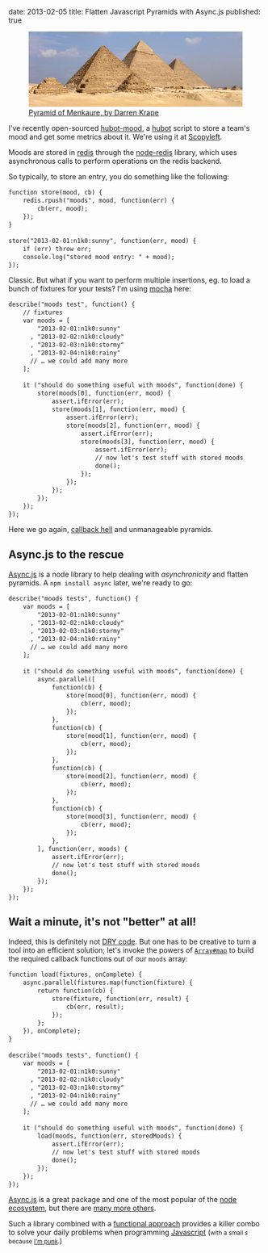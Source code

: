 date: 2013-02-05
title: Flatten Javascript Pyramids with Async.js
published: true

<figure>
    <img src="/static/code/2013/pyramids.png" alt="">
    <figcaption>
        <a href="https://secure.flickr.com/photos/dkrape/5154684093/">Pyramid of Menkaure, by Darren Krape</a></figcaption>
</figure>

I've recently open-sourced [hubot-mood], a [hubot] script to store a team's mood and get some metrics about it. We're using it at [Scopyleft](http://scopyleft.fr/).

Moods are stored in [redis] through the [node-redis] library, which uses asynchronous calls to perform operations on the redis backend.

So typically, to store an entry, you do something like the following:

    function store(mood, cb) {
        redis.rpush("moods", mood, function(err) {
            cb(err, mood);
        });
    }

    store("2013-02-01:n1k0:sunny", function(err, mood) {
        if (err) throw err;
        console.log("stored mood entry: " + mood);
    });

Classic. But what if you want to perform multiple insertions, eg. to load a bunch of fixtures for your tests? I'm using [mocha] here:

    describe("moods test", function() {
        // fixtures
        var moods = [
            "2013-02-01:n1k0:sunny"
          , "2013-02-02:n1k0:cloudy"
          , "2013-02-03:n1k0:stormy"
          , "2013-02-04:n1k0:rainy"
          // … we could add many more
        ];

        it ("should do something useful with moods", function(done) {
            store(moods[0], function(err, mood) {
                assert.ifError(err);
                store(moods[1], function(err, mood) {
                    assert.ifError(err);
                    store(moods[2], function(err, mood) {
                        assert.ifError(err);
                        store(moods[3], function(err, mood) {
                            assert.ifError(err);
                            // now let's test stuff with stored moods
                            done();
                        });
                    });
                });
            });
        });
    });

Here we go again, [callback hell] and unmanageable pyramids.


## Async.js to the rescue

[Async.js] is a node library to help dealing with *asynchronicity* and flatten pyramids. A `npm install async` later, we're ready to go:

    describe("moods tests", function() {
        var moods = [
            "2013-02-01:n1k0:sunny"
          , "2013-02-02:n1k0:cloudy"
          , "2013-02-03:n1k0:stormy"
          , "2013-02-04:n1k0:rainy"
          // … we could add many more
        ];

        it ("should do something useful with moods", function(done) {
            async.parallel([
                function(cb) {
                    store(mood[0], function(err, mood) {
                        cb(err, mood);
                    });
                },
                function(cb) {
                    store(mood[1], function(err, mood) {
                        cb(err, mood);
                    });
                },
                function(cb) {
                    store(mood[2], function(err, mood) {
                        cb(err, mood);
                    });
                },
                function(cb) {
                    store(mood[3], function(err, mood) {
                        cb(err, mood);
                    });
                },
            ], function(err, moods) {
                assert.ifError(err);
                // now let's test stuff with stored moods
                done();
            });
        });
    });


## Wait a minute, it's not "better" at all!

Indeed, this is definitely not [DRY code]. But one has to be creative to turn a tool into an efficient solution; let's invoke the powers of [`Array#map`](https://developer.mozilla.org/en-US/docs/JavaScript/Reference/Global_Objects/Array/map) to build the required callback functions out of our `moods` array:

    function load(fixtures, onComplete) {
        async.parallel(fixtures.map(function(fixture) {
            return function(cb) {
                store(fixture, function(err, result) {
                    cb(err, result);
                });
            };
        }), onComplete);
    }

    describe("moods tests", function() {
        var moods = [
            "2013-02-01:n1k0:sunny"
          , "2013-02-02:n1k0:cloudy"
          , "2013-02-03:n1k0:stormy"
          , "2013-02-04:n1k0:rainy"
          // … we could add many more
        ];

        it ("should do something useful with moods", function(done) {
            load(moods, function(err, storedMoods) {
                assert.ifError(err);
                // now let's test stuff with stored moods
                done();
            });
        });
    });

[Async.js] is a great package and one of the most popular of the [node ecosystem], but there are [many more others](https://npmjs.org/browse/keyword/async).

Such a library combined with a [functional approach](http://cjohansen.no/talks/2012/sdc-functional/) provides a killer combo to solve your daily problems when programming [Javascript] (<small>with a small *s* because [I'm punk](https://twitter.com/domenic/status/296021285736161280).</small>)

[Async.js]: https://github.com/caolan/async
[callback hell]: http://callbackhell.com/
[DRY code]: https://en.wikipedia.org/wiki/Don't_repeat_yourself
[hubot]: http://hubot.github.com/
[hubot-mood]: https://github.com/scopyleft/hubot-mood
[Javascript]: /code/2013/why_javascript/
[mocha]: http://visionmedia.github.com/mocha/
[node-redis]: https://github.com/mranney/node_redis
[node]: http://nodejs.org/
[node ecosystem]: http://npmjs.org/
[redis]: http://redis.io/
